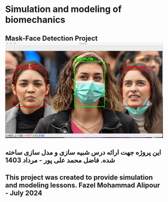 # Simulation and modeling of biomechanics
Mask-Face Detection Project
![Mask-Face Detection Project](samp1.png "Fazel Mohammad Ali Pour")
-

این پروژه جهت ارائه درس شبیه سازی و مدل سازی ساخته شده.
فاضل محمد علی پور - مرداد 1403
-

This project was created to provide simulation and modeling lessons.
Fazel Mohammad Alipour - July 2024
-
